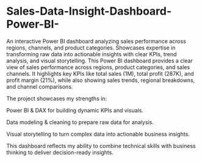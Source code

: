 # Sales-Data-Insight-Dashboard-Power-BI-
An interactive Power BI dashboard analyzing sales performance across regions, channels, and product categories. Showcases expertise in transforming raw data into actionable insights with clear KPIs, trend analysis, and visual storytelling.
This Power BI dashboard provides a clear view of sales performance across regions, product categories, and sales channels. It highlights key KPIs like total sales (1M), total profit (287K), and profit margin (21%), while also showing sales trends, regional breakdowns, and channel comparisons.

The project showcases my strengths in:

Power BI & DAX for building dynamic KPIs and visuals.

Data modeling & cleaning to prepare raw data for analysis.

Visual storytelling to turn complex data into actionable business insights.

This dashboard reflects my ability to combine technical skills with business thinking to deliver decision-ready insights.
